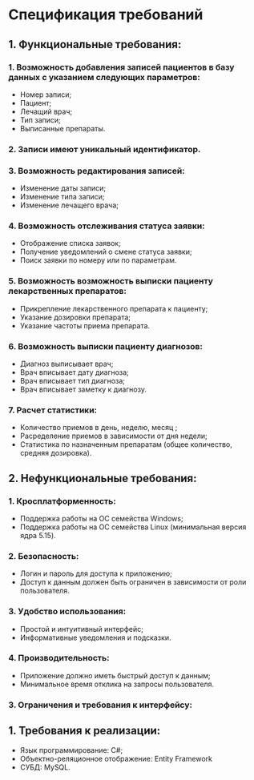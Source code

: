# Спецификация требований

## 1.	Функциональные требования:
### 1.	Возможность добавления записей пациентов в базу данных с указанием следующих параметров:
-	Номер записи;
- Пациент;
- Лечащий врач;
- Тип записи;
- Выписанные препараты.
### 2.	Записи имеют уникальный идентификатор.
### 3.	Возможность редактирования записей:
- Изменение даты записи;
- Изменение типа записи;
- Изменение лечащего врача; 
### 4.	Возможность отслеживания статуса заявки:
- Отображение списка заявок;
- Получение уведомлений о смене статуса заявки;
- Поиск заявки по номеру или по параметрам.
### 5.	Возможность возможность выписки пациенту лекарственных препаратов:
- Прикрепление лекарственного препарата к пациенту;
- Указание дозировки препарата;
- Указание частоты приема препарата.
### 6. Возможность выписки пациенту диагнозов:
- Диагноз выписывает врач;
- Врач вписывает дату диагноза;
- Врач вписывает тип диагноза;
- Врач вписывает заметку к диагнозу.
### 7.	Расчет статистики:
- Количество приемов в день, неделю, месяц ;
- Расределение приемов в зависимости от дня недели;
- Статистика по назначенным препаратам (общее количество, средняя дозировка).
## 2.	Нефункциональные требования:
### 1.	Кросплатформенность:
- Поддержка работы на ОС семейства Windows;
- Поддержка работы на ОС семейства Linux (минимальная версия ядра 5.15).
### 2.	Безопасность:
- Логин и пароль для доступа к приложению;
- Доступ к данным должен быть ограничен в зависимости от роли пользователя.
### 3.	Удобство использования:
- Простой и интуитивный интерфейс;
- Информативные уведомления и подсказки.
### 4.	Производительность:
- Приложение должно иметь быстрый доступ к данным;
- Минимальное время отклика на запросы пользователя.
### 3.	Ограничения и требования к интерфейсу:
## 1.	Требования к реализации:
- Язык программирование: C#;
- Объектно-реляционное отображение: Entity Framework
- СУБД: MySQL.
